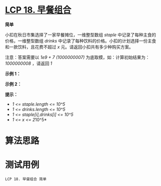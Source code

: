 # [LCP 18. 早餐组合][cnTitle]

**简单**

小扣在秋日市集选择了一家早餐摊位，一维整型数组  *staple*  中记录了每种主食的价格，一维整型数组  *drinks*  中记录了每种饮料的价格。小扣的计划选择一份主食和一款饮料，且花费不超过  *x*  元。请返回小扣共有多少种购买方案。


注意：答案需要以  *1e9 + 7 (1000000007)*  为底取模，如：计算初始结果为： *1000000008* ，请返回  *1* 


**示例 1：** 




**示例 2：** 




**提示：** 


-  *1 <= staple.length <= 10^5*  
-  *1 <= drinks.length <= 10^5*  
-  *1 <= staple[i],drinks[i] <= 10^5*  
-  *1 <= x <= 2*10^5* 




# 算法思路

# 测试用例
```
LCP 18. 早餐组合 简单
```

[cnTitle]: https://leetcode-cn.com/problems/2vYnGI/
